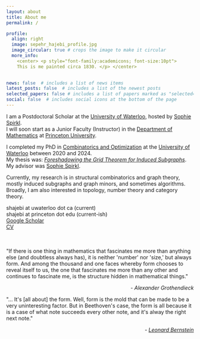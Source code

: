 ```yaml
---
layout: about
title: About me
permalink: /

profile:
  align: right
  image: sepehr_hajebi_profile.jpg
  image_circular: true # crops the image to make it circular
  more_info:
    <center> <p style="font-family:academicons; font-size:10pt">
    This is me painted circa 1830. </p> </center>
    

news: false  # includes a list of news items
latest_posts: false  # includes a list of the newest posts
selected_papers: false # includes a list of papers marked as "selected={true}"
social: false  # includes social icons at the bottom of the page
---
```


I am a Postdoctoral Scholar at the <a href='https://uwaterloo.ca'>University of Waterloo</a>, hosted by <a href='https://sites.google.com/site/sophiespirkl/'>Sophie Spirkl</a>.\
I will soon start as a Junior Faculty (Instructor) in the <a href='https://www.math.princeton.edu'>Department of Mathematics</a> at <a href='https://www.princeton.edu'>Princeton University</a>.

I completed my PhD in <a href='https://uwaterloo.ca/combinatorics-and-optimization/'>Combinatorics and Optimization</a> at the <a href='https://uwaterloo.ca'>University of Waterloo</a> between 2020 and 2024.\
My thesis was: _<a href='https://uwspace.uwaterloo.ca/items/0ff1e564-5de5-48bd-9ffc-58bd5950c99b'>Foreshadowing the Grid Theorem for Induced Subgraphs</a>_.\
My advisor was <a href='https://sites.google.com/site/sophiespirkl/'>Sophie Spirkl</a>. 

Currently, my research is in structural combinatorics and graph theory, mostly induced subgraphs and graph minors, and sometimes algorithms.\
Broadly, I am also interested in topology, number theory and category theory.

<i class="fas fa-envelope"></i> shajebi at uwaterloo dot ca (current)\
<i class="fas fa-envelope"></i> shajebi at princeton dot edu (current-ish)\
<a href='https://scholar.google.com/citations?hl=en&authuser=1&user=jHoNmSkAAAAJ'><i class="ai ai-google-scholar"></i> Google Scholar</a>\
<a href="{{ 'sepehr_hajebi_cv.pdf' | prepend: 'assets/pdf/' | relative_url}}" target="_blank" rel="noopener noreferrer"><i class="fas fa-file-pdf"></i> CV</a> <br />
<br />
<br />

"If there is one thing in mathematics that fascinates me more than anything else (and doubtless always has), it is neither 'number' nor 'size,' but always form. And among the thousand and one faces whereby form chooses to reveal itself to us, the one that fascinates me more than any other and continues to fascinate me, is the structure hidden in mathematical things."

<p style="text-align: right; font-style:italic"> - Alexander Grothendieck</p> 

"... It's [all about] the form. Well, form is the mold that can be made to be a very uninteresting factor. But in Beethoven's case, the form is all because it is a case of what note succeeds every other note, and it's alway the right next note."
<p style="text-align: right; font-style:italic"> - <a href='https://youtu.be/OuYY1gV8jhU?si=OeiWklrXZBgNcSIL&t=364'>Leonard Bernstein</a></p> 
